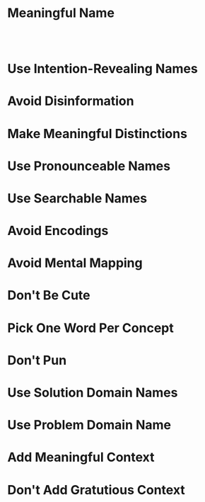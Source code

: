 # Meaningful Name
<br /> <br />
<h1>Use Intention-Revealing Names</h1>
<h1>Avoid Disinformation</h1>
<h1>Make Meaningful Distinctions</h1>
<h1>Use Pronounceable Names</h1>
<h1>Use Searchable Names</h1>
<h1>Avoid Encodings</h1>
<h1>Avoid Mental Mapping</h1>
<h1>Don't Be Cute</h1>
<h1>Pick One Word Per Concept</h1>
<h1>Don't Pun</h1>
<h1>Use Solution Domain Names</h1>
<h1>Use Problem Domain Name</h1>
<h1>Add Meaningful Context</h1>
<h1>Don't Add Gratutious Context</h1>
